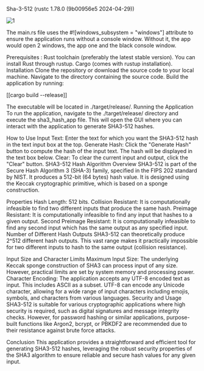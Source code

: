 Sha-3-512 (rustc 1.78.0 (9b00956e5 2024-04-29)) 


![1](https://github.com/ChessLogical/StarterPack1/assets/169053333/837f4fcb-19d9-4418-a6de-82a515978a75)



The main.rs file uses the #![windows_subsystem = "windows"] attribute to ensure the application runs without a console window. Without it, the app would open 2 windows, the app 
one and the black console window. 



Prerequisites :
Rust toolchain (preferably the latest stable version). You can install Rust through rustup.
Cargo (comes with rustup installation).
Installation
Clone the repository or download the source code to your local machine.
Navigate to the directory containing the source code.
Build the application by running:

[[cargo build --release]]

The executable will be located in ./target/release/.
Running the Application
To run the application, navigate to the ./target/release/ directory and execute the sha3_hash_app file. This will open the GUI where you can interact with the application to generate SHA3-512 hashes.

How to Use
Input Text: Enter the text for which you want the SHA3-512 hash in the text input box at the top.
Generate Hash: Click the "Generate Hash" button to compute the hash of the input text. The hash will be displayed in the text box below.
Clear: To clear the current input and output, click the "Clear" button.
SHA3-512 Hash Algorithm
Overview
SHA3-512 is part of the Secure Hash Algorithm 3 (SHA-3) family, specified in the FIPS 202 standard by NIST. It produces a 512-bit (64 bytes) hash value. It is designed using the Keccak cryptographic primitive, which is based on a sponge construction.

Properties
Hash Length: 512 bits.
Collision Resistant: It is computationally infeasible to find two different inputs that produce the same hash.
Preimage Resistant: It is computationally infeasible to find any input that hashes to a given output.
Second Preimage Resistant: It is computationally infeasible to find any second input which has the same output as any specified input.
Number of Different Hash Outputs
SHA3-512 can theoretically produce 2^512 different hash outputs. This vast range makes it practically impossible for two different inputs to hash to the same output (collision resistance).

Input Size and Character Limits
Maximum Input Size: The underlying Keccak sponge construction of SHA3 can process input of any size. However, practical limits are set by system memory and processing power.
Character Encoding: The application accepts any UTF-8 encoded text as input. This includes ASCII as a subset. UTF-8 can encode any Unicode character, allowing for a wide range of input characters including emojis, symbols, and characters from various languages.
Security and Usage
SHA3-512 is suitable for various cryptographic applications where high security is required, such as digital signatures and message integrity checks. However, for password hashing or similar applications, purpose-built functions like Argon2, bcrypt, or PBKDF2 are recommended due to their resistance against brute force attacks.

Conclusion
This application provides a straightforward and efficient tool for generating SHA3-512 hashes, leveraging the robust security properties of the SHA3 algorithm to ensure reliable and secure hash values for any given input.
